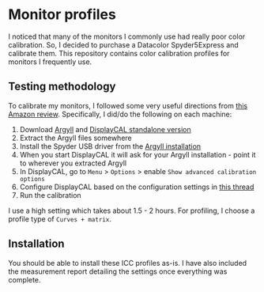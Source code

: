 # Monitor profiles

I noticed that many of the monitors I commonly use had really poor color
calibration. So, I decided to purchase a Datacolor Spyder5Express and calibrate
them. This repository contains color calibration profiles for monitors I
frequently use.

## Testing methodology

To calibrate my monitors, I followed some very useful directions from
[this Amazon review](https://www.amazon.com/gp/customer-reviews/RVFML9ETLEQOE/ref=cm_cr_dp_d_rvw_ttl?ie=UTF8&ASIN=B00UBSL2TO). Specifically, I did/do the following on each machine:

1. Download [Argyll](http://www.argyllcms.com/) and [DisplayCAL standalone version](http://dispcalgui.hoech.net/#download)
1. Extract the Argyll files somewhere
1. Install the Spyder USB driver from the [Argyll installation](http://www.argyllcms.com/doc/Installing_MSWindows.html#WIN8)
1. When you start DisplayCAL it will ask for your Argyll installation - point it to
wherever you extracted Argyll
1. In DisplayCAL, go to `Menu` > `Options` > enable `Show advanced calibration options`
1. Configure DisplayCAL based on the configuration settings in [this thread](http://www.modelmayhem.com/forums/post/870355/1#post17806610)
1. Run the calibration

I use a high setting which takes about 1.5 - 2 hours. For profiling, I choose a
profile type of `Curves + matrix`.

## Installation
You should be able to install these ICC profiles as-is. I have also included the
measurement report detailing the settings once everything was complete.
